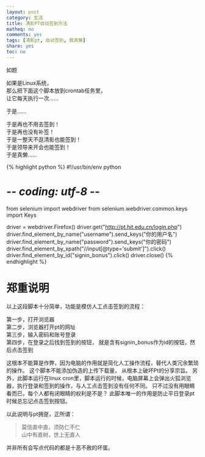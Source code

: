 ```yaml
---
layout: post
category: 生活
title: 清影PT自动签到方法
matheq: no
comments: yes
tags: [清影pt, 自动签到, 我真懒]
share: yes
toc: no
---
```

如题  

如果是Linux系统，  
那么把下面这个脚本放到crontab任务里，  
让它每天执行一次……  

于是……  

于是再也不用去签到！  
于是再也没有补签！  
于是一整天不逛清影也能签到！  
于是领导来开会也能签到！  
于是真懒……


{% highlight python %}
#!/usr/bin/env python
# -*- coding: utf-8 -*-
from selenium import webdriver
from selenium.webdriver.common.keys import Keys

driver = webdriver.Firefox()
driver.get("http://pt.hit.edu.cn/login.php")
driver.find_element_by_name("username").send_keys("你的用户名")
driver.find_element_by_name("password").send_keys("你的密码")
driver.find_element_by_xpath("//input[@type='submit']").click()
driver.find_element_by_id("signin_bonus").click()
driver.close()
{% endhighlight %}

# 郑重说明

以上这段脚本十分简单，功能是模仿人工点击签到的流程：

第一步，打开浏览器  
第二步，浏览器打开pt的网址  
第三步，输入密码和账号登录  
第四步，在登录之后找到签到的按钮， 就是含有signin_bonus作为id的按钮，然后点击签到  

这根本不能算是作弊，因为电脑的作用就是简化人工操作流程，替代人类冗余繁琐的操作。
这个脚本不能添加伪造的上传下载量， 从根本上破坏Pt的分享宗旨。
另外，此脚本运行在linux cron里，脚本运行的时候，电脑屏幕上会弹出火狐浏览器，执行登录和签到的操作，与人工点击签到没有任何不同。
只不过没有用眼睛看而已，每个人都有闭眼睛的权利是不是？
此脚本唯一的作用是防止平日登录pt时候总忘记点击签到按钮。

以此说明与pt拥趸，正所谓：

> 莫信直中直，须防仁不仁  
> 山中有直树，世上无直人  

并非所有会写点代码的都是十恶不赦的坏蛋。
